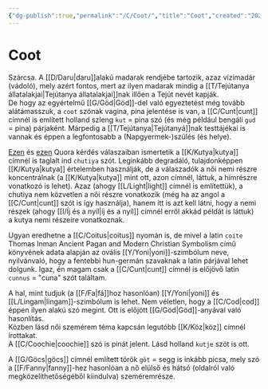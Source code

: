 ```yaml
---
{"dg-publish":true,"permalink":"/C/Coot/","title":"Coot","created":"2023-10-14T04:32","updated":"2024-10-25T16:20"}
---
```



# Coot

Szárcsa. A [[D/Daru\|daru]]alakú madarak rendjébe tartozik, azaz vízimadár (vádoló), mely azért fontos, mert az ilyen madarak mindig a [[T/Tejútanya állatalakjai\|Tejútanya állatalakjai]]nak illően a Tejút nevét kapják.  
De hogy az egyértelmű [[G/Göd\|Göd]]-del való egyeztetést még tovább alátámasszuk, a `coot` szónak vagina, pina jelentése is van, a [[C/Cunt\|cunt]] címnél is említett holland szleng `kut` = pina szó (és még például bengáli `gud` = pina) párjaként. Márpedig a [[T/Tejútanya\|Tejútanyá]]nak testtájékai is vannak és éppen a legfontosabb a (Napgyermek-)szülés (és helye).  

[Ezen](https://qr.ae/pNDViF) és [ezen](https://qr.ae/pNDVDz) Quora kérdés válaszaiban ismertetik a [[K/Kutya\|kutya]] címnél is taglalt ind `chutiya` szót. Leginkább degradáló, tulajdonképpen [[K/Kutya\|kutya]] értelemben használják, de a válaszadók a női nemi részre koncentrálnak (a [[K/Kutya\|kutya]] mint ott, azon címnél, láttuk, a hímrészre vonatkozó is lehet). Azaz (ahogy [[L/Light\|light]] címnél is említettük), a chutiya nem közvetlen a női részre vonatkozik (még ha az angol a [[C/Cunt\|cunt]] szót is így használja), hanem itt is azt kell látni, hogy a nemi részek (ahogy [[I/Íj és a nyíl\|íj és a nyíl]] címnél erről akkád példát is láttuk) a kutya nemi részeire vonatkoznak.  

Ugyan eredhetne a [[C/Coitus\|coitus]] nyomán is, de mivel a latin `coite` Thomas Inman Ancient Pagan and Modern Christian Symbolism című könyvének adata alapján az ovális [[Y/Yoni\|yoni]]-szimbólum neve, nyilvánvaló, hogy a fentebbi hun-germán szavaknak a latin párjával lehet dolgunk. Igaz, én magam csak a [[C/Cunt\|cunt]] címnél is előjövő latin `cunnus` = "cuna" szót találtam.  

A hal, mint tudjuk (a [[F/Fa\|fá]]hoz hasonlóan) [[Y/Yoni\|yoni]] és [[L/Lingam\|lingam]]-szimbólum is lehet. Nem véletlen, hogy a [[C/Cod\|cod]] éppen ilyen alakú szó megint. Ott is előjött [[G/Göd\|Göd]]-anyával való hasonlítás.  
Közben lásd női szemérem téma kapcsán legutóbb [[K/Köz\|köz]] címnél írottakat.  
A [[C/Coochie\|coochie]] szó is pinát jelent. Lásd holland `kutje` szót is ott.  

A [[G/Göcs\|göcs]] címnél említett török `göt` = segg is inkább picsa, mely szó a [[F/Fanny\|fanny]]-hez hasonlóan a nő elülső és hátsó (oldalról való megközelíthetőségéből kiindulva) szeméremrésze.  